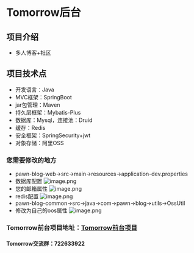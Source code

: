# Tomorrow后台
## 项目介绍
- 多人博客+社区
## 项目技术点
- 开发语言：Java
-  MVC框架：SpringBoot
- jar包管理：Maven
-  持久层框架：Mybatis-Plus
-  数据库：Mysql，连接池：Druid
-  缓存：Redis
-  安全框架：SpringSecurity+jwt
-  对象存储：阿里OSS 
### 您需要修改的地方
- pawn-blog-web->src->main->resources->application-dev.properties
- 数据库配置
![image.png](http://47.99.193.119:8090/upload/2021/03/image-952efc8bb3c44bc69f3162c7f23042f5.png)
- 您的邮箱属性
![image.png](http://47.99.193.119:8090/upload/2021/03/image-2f1d5340c74b403885569fedcab4bbcb.png)
- redis配置
![image.png](http://47.99.193.119:8090/upload/2021/03/image-a6323a88454e445bb5a205f60540ae51.png)
- pawn-blog-common->src->java->com->pawn->blog->utils->OssUtil
- 修改为自己的oos属性
![image.png](http://47.99.193.119:8090/upload/2021/03/image-4d6b258261574fe4a947d8438efb127c.png)
### Tomorrow前台项目地址：[Tomorrow前台项目](https://github.com/mygithubpawn/TomorrowWeb)
#### Tomorrow交流群：722633922
